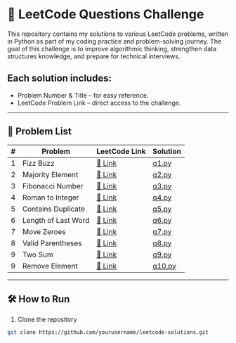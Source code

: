 # 🚀 LeetCode Questions Challenge

This repository contains my solutions to various LeetCode problems, written in Python as part of my coding practice and problem-solving journey.
The goal of this challenge is to improve algorithmic thinking, strengthen data structures knowledge, and prepare for technical interviews.

## Each solution includes:

- Problem Number & Title – for easy reference.
- LeetCode Problem Link – direct access to the challenge.
---

## 📜 Problem List

| # | Problem | LeetCode Link                                                 | Solution           |
|---|---------|---------------------------------------------------------------|--------------------|
| 1 | Fizz Buzz | [🔗 Link](https://leetcode.com/problems/fizz-buzz/)           | [q1.py](./q01.py)   |
| 2 | Majority Element | [🔗 Link](https://leetcode.com/problems/majority-element/)    | [q2.py](./q02.py)   |
| 3 | Fibonacci Number | [🔗 Link](https://leetcode.com/problems/fibonacci-number/)    | [q3.py](./q03.py)   |
| 4 | Roman to Integer | [🔗 Link](https://leetcode.com/problems/roman-to-integer/)    | [q4.py](./q04.py)   |
| 5 | Contains Duplicate | [🔗 Link](https://leetcode.com/problems/contains-duplicate/)  | [q5.py](./q05.py)   |
| 6 | Length of Last Word | [🔗 Link](https://leetcode.com/problems/length-of-last-word/) | [q6.py](./q06.py)   |
| 7 | Move Zeroes | [🔗 Link](https://leetcode.com/problems/move-zeroes/)         | [q7.py](./q07.py)   |
| 8 | Valid Parentheses | [🔗 Link](https://leetcode.com/problems/valid-parentheses/)   | [q8.py](./q08.py)   |
| 9 | Two Sum | [🔗 Link](https://leetcode.com/problems/two-sum/)             | [q9.py](./q09.py)   |
| 9 | Remove Element | [🔗 Link](https://leetcode.com/problems/remove-element/)      | [q10.py](./q10.py) |


---

## 🛠 How to Run
1. Clone the repository
```bash
git clone https://github.com/yourusername/leetcode-solutions.git